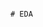                                                                                                            # EDA 
 
